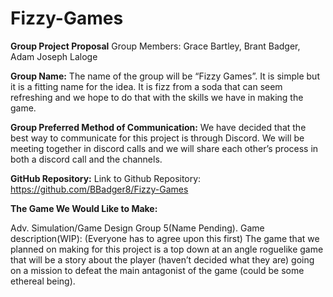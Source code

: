 # Fizzy-Games

**Group Project Proposal**
Group Members: Grace Bartley, Brant Badger, Adam Joseph Laloge

**Group Name:** 
The name of the group will be “Fizzy Games”. It is simple but it is a fitting name for the idea. It is fizz from a soda that can seem refreshing and we hope to do that with the skills we have in making the game.

**Group Preferred Method of Communication:**
We have decided that the best way to communicate for this project is through Discord. We will be meeting together in discord calls and we will share each other’s process in both a discord call and the channels.

**GitHub Repository:**
Link to Github Repository: https://github.com/BBadger8/Fizzy-Games

**The Game We Would Like to Make:**

Adv. Simulation/Game Design Group 5(Name Pending).
Game description(WIP): (Everyone has to agree upon this first) The game that we planned on making for this project is a top down at an angle roguelike game that will be a story about the player (haven’t decided what they are) going on a mission to defeat the main antagonist of the game (could be some ethereal being).

